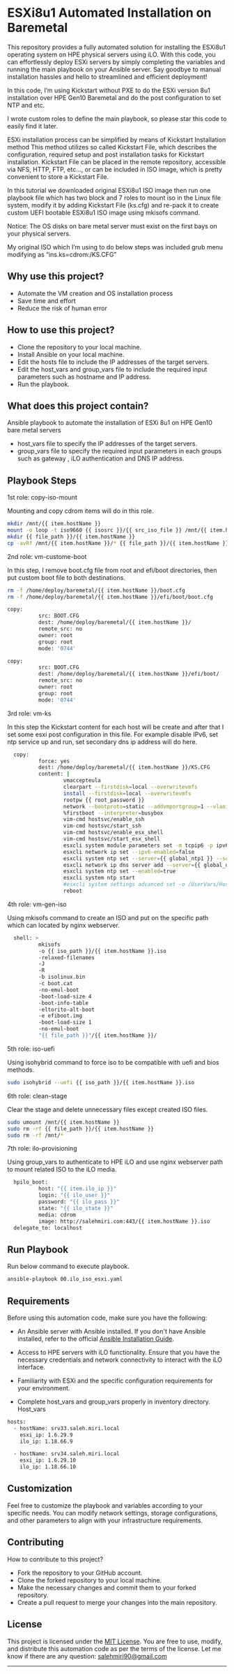 # ESXi8u1 Automated Installation on Baremetal

This repository provides a fully automated solution for installing the ESXi8u1 operating system on HPE physical servers using iLO. With this code, you can effortlessly deploy ESXi servers by simply completing the variables and running the main playbook on your Ansible server. Say goodbye to manual installation hassles and hello to streamlined and efficient deployment!

In this code, I’m using Kickstart without PXE to do the ESXi version 8u1 installation over HPE Gen10 Baremetal and do the post configuration to set NTP and etc. 

I wrote custom roles to define the main playbook, so please star this code to easily find it later.

ESXi installation process can be simplified by means of Kickstart Installation method This method utilizes so called Kickstart File, which describes the configuration, required setup and post installation tasks for Kickstart installation.
Kickstart File can be placed in the remote repository, accessible via NFS, HTTP, FTP, etc…, or can be included in ISO image, which is pretty convenient to store a Kickstart File.

In this tutorial we downloaded original ESXi8u1 ISO image then run one playbook file which has two block and 7 roles to mount iso in the Linux file system, modify it by adding Kickstart File (ks.cfg) and re-pack it to create custom UEFI bootable ESXi8u1 ISO image using mkisofs command.

Notice: The OS disks on bare metal server must exist on the first bays on your physical servers.

My original ISO which I’m using to do below steps was included grub menu modifying as “ins.ks=cdrom:/KS.CFG”

## Why use this project?
- Automate the VM creation and OS installation process
- Save time and effort
- Reduce the risk of human error

## How to use this project?
- Clone the repository to your local machine.
- Install Ansible on your local machine.
- Edit the hosts file to include the IP addresses of the target servers.
- Edit the host_vars and group_vars file to include the required input parameters such as hostname and IP address.
- Run the playbook.

## What does this project contain?
Ansible playbook to automate the installation of ESXi 8u1 on HPE Gen10 bare metal servers
- host_vars file to specify the IP addresses of the target servers.
- group_vars file to specify the required input parameters in each groups such as gateway , iLO authentication and DNS IP address.

## Playbook Steps
1st role: copy-iso-mount

Mounting and copy cdrom items will do in this role.

```bash
mkdir /mnt/{{ item.hostName }}
mount -o loop -t iso9660 {{ isosrc }}/{{ src_iso_file }} /mnt/{{ item.hostName }}/
mkdir {{ file_path }}/{{ item.hostName }}
cp -avRf /mnt/{{ item.hostName }}/* {{ file_path }}/{{ item.hostName }}/
```
2nd role: vm-custome-boot

In this step, I remove boot.cfg file from root and efi/boot directories, then put custom boot file to both destinations.

```bash
rm -f /home/deploy/baremetal/{{ item.hostName }}/boot.cfg
rm -f /home/deploy/baremetal/{{ item.hostName }}/efi/boot/boot.cfg
```

```bash
copy:
          src: BOOT.CFG
          dest: /home/deploy/baremetal/{{ item.hostName }}/
          remote_src: no
          owner: root
          group: root
          mode: '0744'
```

```bash
copy:
          src: BOOT.CFG
          dest: /home/deploy/baremetal/{{ item.hostName }}/efi/boot/
          remote_src: no
          owner: root
          group: root
          mode: '0744'
```

3rd role: vm-ks

In this step the Kickstart content for each host will be create and after that I set some esxi post configuration in this file. For example disable IPv6, set ntp service up and run, set secondary dns ip address will do here. 

```bash
  copy:
          force: yes
          dest: /home/deploy/baremetal/{{ item.hostName }}/KS.CFG
          content: |
                  vmaccepteula
                  clearpart --firstdisk=local --overwritevmfs
                  install --firstdisk=local --overwritevmfs
                  rootpw {{ root_password }}
                  network --bootproto=static --addvmportgroup=1 --vlanid={{ global_vlan_id }} --ip={{ item.esxi_ip }} --netmask={{ global_netmask }} --gateway={{ global_gw }} --nameserver={{ global_dns1 }} --hostname={{ item.hostName }}
                  %firstboot --interpreter=busybox
                  vim-cmd hostsvc/enable_ssh
                  vim-cmd hostsvc/start_ssh
                  vim-cmd hostsvc/enable_esx_shell
                  vim-cmd hostsvc/start_esx_shell
                  esxcli system module parameters set -m tcpip6 -p ipv6=0
                  esxcli network ip set --ipv6-enabled=false
                  esxcli system ntp set --server={{ global_ntp1 }} --server={{ global_ntp2 }}
                  esxcli network ip dns server add --server={{ global_dns2 }}
                  esxcli system ntp set --enabled=true
                  esxcli system ntp start
                  #esxcli system settings advanced set -o /UserVars/HostClientCEIPEnabled -i 0
                  reboot
```

4th role: vm-gen-iso

Using mkisofs command to create an ISO and put on the specific path which can located by nginx webserver.

```bash
  shell: >
          mkisofs
          -o {{ iso_path }}/{{ item.hostName }}.iso
          -relaxed-filenames
          -J
          -R
          -b isolinux.bin
          -c boot.cat
          -no-emul-boot
          -boot-load-size 4
          -boot-info-table
          -eltorito-alt-boot
          -e efiboot.img
          -boot-load-size 1
          -no-emul-boot
          "{{ file_path }}"/{{ item.hostName }}/
```
5th role: iso-uefi

Using isohybrid command to force iso to be compatible with uefi and bios methods. 

```bash
sudo isohybrid --uefi {{ iso_path }}/{{ item.hostName }}.iso
```
6th role: clean-stage

Clear the stage and delete unnecessary files except created ISO files. 

```bash
sudo umount /mnt/{{ item.hostName }}
sudo rm -rf {{ file_path }}/{{ item.hostName }}
sudo rm -rf /mnt/*
```
7th role: ilo-provisioning

Using group_vars to authenticate to HPE iLO and use nginx webserver path to mount related ISO to the iLO media.

```bash
  hpilo_boot:
          host: "{{ item.ilo_ip }}"
          login: "{{ ilo_user }}"
          password: "{{ ilo_pass }}"
          state: "{{ ilo_state }}"
          media: cdrom
          image: http://salehmiri.com:443/{{ item.hostName }}.iso
  delegate_to: localhost
```

## Run Playbook

Run below command to execute playbook.

```bash
ansible-playbook 00.ilo_iso_esxi.yaml
```

## Requirements

Before using this automation code, make sure you have the following:

- An Ansible server with Ansible installed. If you don't have Ansible installed, refer to the official [Ansible Installation Guide](https://docs.ansible.com/ansible/latest/installation_guide/index.html).

- Access to HPE servers with iLO functionality. Ensure that you have the necessary credentials and network connectivity to interact with the iLO interface.

- Familiarity with ESXi and the specific configuration requirements for your environment.

- Complete host_vars and group_vars properly in inventory directory.
Host_vars
```bash
hosts:
  - hostName: srv33.saleh.miri.local
    esxi_ip: 1.6.29.9
    ilo_ip: 1.18.66.9

  - hostName: srv34.saleh.miri.local
    esxi_ip: 1.6.29.10
    ilo_ip: 1.18.66.10
```

## Customization

Feel free to customize the playbook and variables according to your specific needs. You can modify network settings, storage configurations, and other parameters to align with your infrastructure requirements.

## Contributing

How to contribute to this project?

- Fork the repository to your GitHub account.
- Clone the forked repository to your local machine.
- Make the necessary changes and commit them to your forked repository.
- Create a pull request to merge your changes into the main repository.

## License

This project is licensed under the [MIT License](LICENSE). You are free to use, modify, and distribute this automation code as per the terms of the license.
Let me know if there are any question: salehmiri90@gmail.com

---
